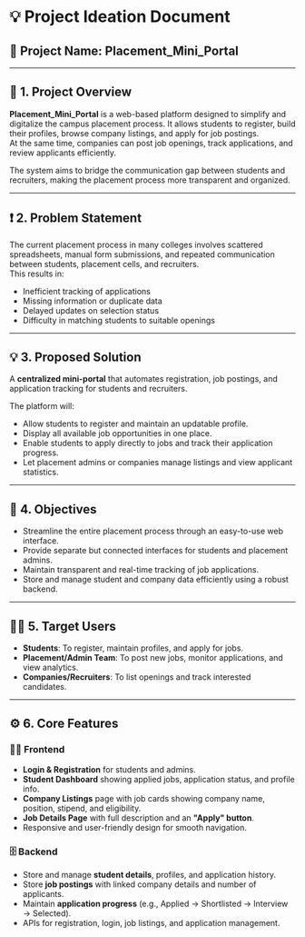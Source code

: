 # 💡 Project Ideation Document  
## 📘 Project Name: Placement_Mini_Portal  

---

## 🧭 1. Project Overview  
**Placement_Mini_Portal** is a web-based platform designed to simplify and digitalize the campus placement process. It allows students to register, build their profiles, browse company listings, and apply for job postings.  
At the same time, companies can post job openings, track applications, and review applicants efficiently.  

The system aims to bridge the communication gap between students and recruiters, making the placement process more transparent and organized.  

---

## ❗ 2. Problem Statement  
The current placement process in many colleges involves scattered spreadsheets, manual form submissions, and repeated communication between students, placement cells, and recruiters.  
This results in:  
- Inefficient tracking of applications  
- Missing information or duplicate data  
- Delayed updates on selection status  
- Difficulty in matching students to suitable openings  

---

## 💡 3. Proposed Solution  
A **centralized mini-portal** that automates registration, job postings, and application tracking for students and recruiters.  

The platform will:  
- Allow students to register and maintain an updatable profile.  
- Display all available job opportunities in one place.  
- Enable students to apply directly to jobs and track their application progress.  
- Let placement admins or companies manage listings and view applicant statistics.  

---

## 🎯 4. Objectives  
- Streamline the entire placement process through an easy-to-use web interface.  
- Provide separate but connected interfaces for students and placement admins.  
- Maintain transparent and real-time tracking of job applications.  
- Store and manage student and company data efficiently using a robust backend.  

---

## 👨‍🎓 5. Target Users  
- **Students**: To register, maintain profiles, and apply for jobs.  
- **Placement/Admin Team**: To post new jobs, monitor applications, and view analytics.  
- **Companies/Recruiters**: To list openings and track interested candidates.  

---

## ⚙️ 6. Core Features  

### 🧑‍💻 Frontend  
- **Login & Registration** for students and admins.  
- **Student Dashboard** showing applied jobs, application status, and profile info.  
- **Company Listings** page with job cards showing company name, position, stipend, and eligibility.  
- **Job Details Page** with full description and an **"Apply" button**.  
- Responsive and user-friendly design for smooth navigation.  

### 🗄️ Backend  
- Store and manage **student details**, profiles, and application history.  
- Store **job postings** with linked company details and number of applicants.  
- Maintain **application progress** (e.g., Applied → Shortlisted → Interview → Selected).  
- APIs for registration, login, job listings, and application management.  
